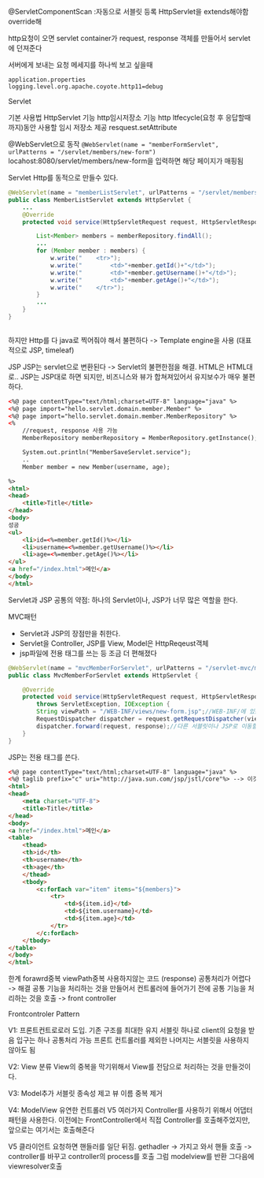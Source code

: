@ServletComponentScan :자동으로 서블릿 등록
HttpServlet을 extends해야함
override해

http요청이 오면 servlet container가 request, response 객체를 만들어서 servlet에 던져준다

서버에게 보내는 요청 메세지를 하나씩 보고 싶을때
```
application.properties
logging.level.org.apache.coyote.http11=debug
```

Servlet

기본 사용법
HttpServlet 기능
http임시저장소 기능
http ltfecycle(요청 후 응답할때까지)동안 사용할 임시 저장소 제공
resquest.setAttribute

@WebServlet으로 동작 
`@WebServlet(name = "memberFormServlet", urlPatterns = "/servlet/members/new-form")`
locahost:8080/servlet/members/new-form을 입력하면 해당 페이지가 매핑됨

Servlet
Http를 동적으로 만들수 있다. 
```java
@WebServlet(name = "memberListServlet", urlPatterns = "/servlet/members")
public class MemberListServlet extends HttpServlet {
    ...
    @Override
    protected void service(HttpServletRequest request, HttpServletResponse response) throws ServletException, IOException {

        List<Member> members = memberRepository.findAll();
        ...
        for (Member member : members) {
            w.write("    <tr>");
            w.write("        <td>"+member.getId()+"</td>");
            w.write("        <td>"+member.getUsername()+"</td>");
            w.write("        <td>"+member.getAge()+"</td>");
            w.write("    </tr>");
        }
        ...
    }
}
 
```
하지만 Http를 다 java로 찍어줘야 해서 불편하다 -> Template engine을 사용 (대표적으로 JSP, timeleaf)

JSP
JSP는 servlet으로 변환된다 -> Servlet의 불편한점을 해결.
HTML은 HTML대로.. JSP는 JSP대로 하면 되지만, 비즈니스와 뷰가 합쳐져있어서 유지보수가 매우 불편하다.
```html
<%@ page contentType="text/html;charset=UTF-8" language="java" %>
<%@ page import="hello.servlet.domain.member.Member" %>
<%@ page import="hello.servlet.domain.member.MemberRepository" %>
<%
    //request, response 사용 가능
    MemberRepository memberRepository = MemberRepository.getInstance();

    System.out.println("MemberSaveServlet.service");
    ..
    Member member = new Member(username, age);

%>
<html>
<head>
    <title>Title</title>
</head>
<body>
성공
<ul>
    <li>id=<%=member.getId()%></li>
    <li>username=<%=member.getUsername()%></li>
    <li>age=<%=member.getAge()%></li>
</ul>
<a href="/index.html">메인</a>
</body>
</html>
```
Servlet과 JSP 공통의 약점: 하나의 Servlet이나, JSP가 너무 많은 역할을 한다.

MVC패턴
- Servlet과 JSP의 장점만을 취한다. 
- Servlet을 Controller, JSP를 View, Model은 HttpReqeust객체 
- jsp파일에 전용 태그를 쓰는 등 조금 더 편해졌다
```java
@WebServlet(name = "mvcMemberForServlet", urlPatterns = "/servlet-mvc/members/new-form")
public class MvcMemberForServlet extends HttpServlet {

    @Override
    protected void service(HttpServletRequest request, HttpServletResponse response)
        throws ServletException, IOException {
        String viewPath = "/WEB-INF/views/new-form.jsp";//WEB-INF/에 있는 자원들은 url로 호출해도 호출되지 않는다. 항상 컨트롤러를 거쳐서 가야한다
        RequestDispatcher dispatcher = request.getRequestDispatcher(viewPath); //viewPath로 이동하겠다는 뜻.
        dispatcher.forward(request, response);//다른 서블릿이나 JSP로 이동할 수 있는 기능이다. '서버 내부'에서 다시 호출이 발생한다.(client를 갔다오는게 아니다)
    }
}
```
JSP는 전용 태그를 쓴다. 
```html
<%@ page contentType="text/html;charset=UTF-8" language="java" %>
<%@ taglib prefix="c" uri="http://java.sun.com/jsp/jstl/core"%> --> 이것 덕분에 전용 tag를 쓸 수 있게 되었다
<html>
<head>
    <meta charset="UTF-8">
    <title>Title</title>
</head>
<body>
<a href="/index.html">메인</a>
<table>
    <thead>
    <th>id</th>
    <th>username</th>
    <th>age</th>
    </thead>
    <tbody>
        <c:forEach var="item" items="${members}">
            <tr>
                <td>${item.id}</td>
                <td>${item.username}</td>
                <td>${item.age}</td>
            </tr>
        </c:forEach>
    </tbody>
</table>
</body>
</html>
```
한계
forawrd중복
viewPath중복
사용하지않는 코드 (response)
공통처리가 어렵다 -> 해결 공통 기능을 처리하는 것을 만들어서 컨트롤러에 들어가기 전에 공통 기능을 처리하는 것을 호출 -> front controller

Frontcontroler Pattern 

V1: 프론트컨트로로러 도입. 기존 구조를 최대한 유지
서블릿 하나로 client의 요청을 받음
입구는 하나
공통처리 가능
프론트 컨트롤러를 제외한 나머지는 서블릿을 사용하지 않아도 됨

V2: View 분류
View의 중복을 막기위해서 View를 전담으로 처리하는 것을 만들것이다. 

V3: Model추가 
서블릿 종속성 제고
뷰 이름 중복 제거

V4:
ModelView
유연한 컨트롤러
V5
여러가지 Controller를 사용하기 위해서 어댑터 패턴을 사용한다. 
이전에는 FrontController에서 직접 Controller를 호출해주었지만, 앞으로는 여기서는 호출해준다

V5
클라이언트 요청하면 핸들러를 일단 뒤짐. gethadler -> 가지고 와서 핸들 호출 -> controller를 바꾸고 controller의 process를 호출 그럼 modelview를 반환 그다음에 viewresolver호출 

